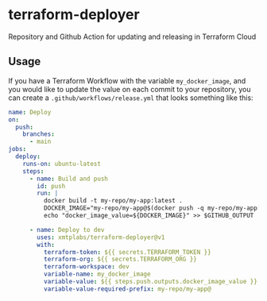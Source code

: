 # terraform-deployer

Repository and Github Action for updating and releasing in Terraform Cloud

## Usage

If you have a Terraform Workflow with the variable `my_docker_image`, and you would like to update the value on each commit to your repository, you can create a `.github/workflows/release.yml` that looks something like this:

```yaml
name: Deploy
on:
  push:
    branches:
      - main
jobs:
  deploy:
    runs-on: ubuntu-latest
    steps:
      - name: Build and push
        id: push
        run: |
          docker build -t my-repo/my-app:latest .
          DOCKER_IMAGE="my-repo/my-app@$(docker push -q my-repo/my-app:latest)"
          echo "docker_image_value=${DOCKER_IMAGE}" >> $GITHUB_OUTPUT

      - name: Deploy to dev
        uses: xmtplabs/terraform-deployer@v1
        with:
          terraform-token: ${{ secrets.TERRAFORM_TOKEN }}
          terraform-org: ${{ secrets.TERRAFORM_ORG }}
          terraform-workspace: dev
          variable-name: my_docker_image
          variable-value: ${{ steps.push.outputs.docker_image_value }}
          variable-value-required-prefix: my-repo/my-app@
```
